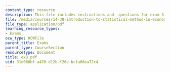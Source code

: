 ```yaml
---
content_type: resource
description: This file includes instructions and  questions for exam 3 of the course.
file: /media/courses/14-30-introduction-to-statistical-method-in-economics-spring-2006/31d066bfa470d12bf26ebcfa66ea72c4_ex3.pdf
file_type: application/pdf
learning_resource_types:
- Exams
ocw_type: OCWFile
parent_title: Exams
parent_type: CourseSection
resourcetype: Document
title: ex3.pdf
uid: 31d066bf-a470-d12b-f26e-bcfa66ea72c4
---
```

